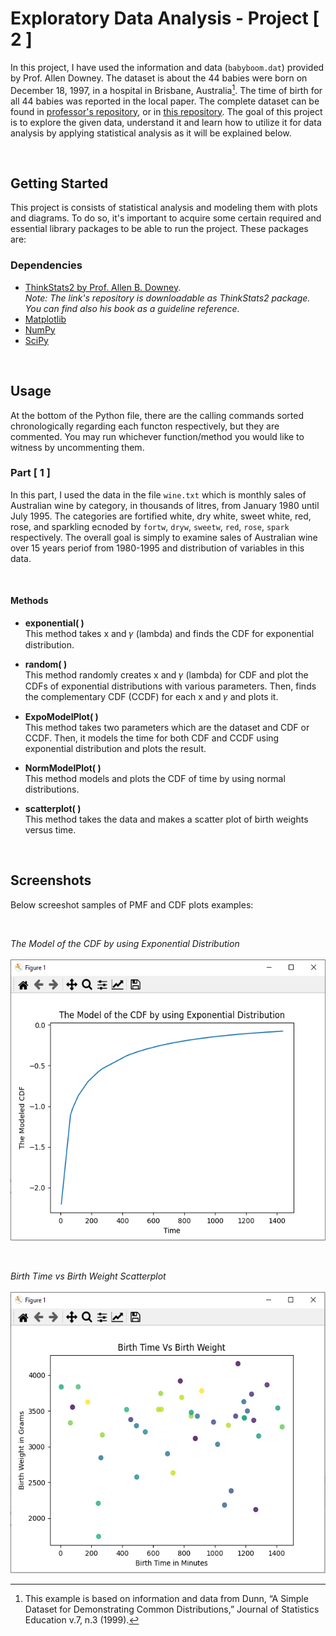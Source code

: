 # Exploratory Data Analysis - Project [ 2 ]
In this project, I have used the information and data (```babyboom.dat```) provided by Prof. Allen Downey. The dataset is about the 44 babies were born on December 18, 1997, in a hospital in Brisbane, Australia[^1]. The time of birth for all 44 babies was reported in the local paper. The complete dataset can be found in [professor's repository](https://github.com/AllenDowney/ThinkStats2/blob/205bc5af51bf3c4872773bd808f58ed970b6cdd6/code/babyboom.dat), or in [this repository](/babyboom.dat). The goal of this project is to explore the given data, understand it and learn how to utilize it for data analysis by applying statistical analysis as it will be explained below.


<br>

## Getting Started
This project is consists of statistical analysis and modeling them with plots and diagrams. To do so, it's important to acquire some certain required and essential library packages to be able to run the project. These packages are:

### Dependencies
- [ThinkStats2 by Prof. Allen B. Downey](https://github.com/AllenDowney/ThinkStats2). <br>
   _Note: The link's repository is downloadable as ThinkStats2 package. You can find also his book as a guideline reference._
- [Matplotlib](https://github.com/matplotlib/matplotlib)
- [NumPy](https://github.com/numpy/numpy)
- [SciPy](https://github.com/scipy/scipy)


<br>

## Usage
At the bottom of the Python file, there are the calling commands sorted chronologically regarding each functon respectively, but they are commented. You may run whichever function/method you would like to witness by uncommenting them.

### Part [ 1 ]
In this part, I used the data in the file ```wine.txt``` which is monthly sales of Australian wine by category, in thousands of litres, from January 1980 until July 1995. The categories are fortified white, dry white, sweet white, red, rose, and sparkling ecnoded by ```fortw```, ```dryw```, ```sweetw```, ```red```, ```rose```, ```spark``` respectively. The overall goal is simply to examine sales of Australian wine over 15 years periof from 1980-1995 and distribution of variables in this data.

<br>

#### Methods
- **exponential( )** <br>
This method takes x and 𝛾 (lambda) and finds the CDF for exponential distribution.

- **random( )** <br>
This method randomly creates x and 𝛾 (lambda) for CDF and plot the CDFs of exponential distributions with various parameters. Then, finds the complementary CDF (CCDF) for each x and 𝛾 and plots it.

- **ExpoModelPlot( )** <br>
This method takes two parameters which are the dataset and CDF or CCDF. Then, it models the time for both CDF and CCDF using exponential distribution and plots the result.

- **NormModelPlot( )** <br>
This method models and plots the CDF of time by using normal distributions.

- **scatterplot( )** <br>
This method takes the data and makes a scatter plot of birth weights versus time.


<br>

## Screenshots
Below screeshot samples of PMF and CDF plots examples:


<br>
<p>
   <em>The Model of the CDF by using Exponential Distribution</em>
   <br><br>
   <img style="max-width: 100%;height: 450px;" src="/screenshots/modeledCDF.png" alt>
</p>



<br>

<p>
   <em>Birth Time vs Birth Weight Scatterplot</em>
   <br><br>
   <img style="max-width: 100%;height: 450px;" src="/screenshots/scatterplot.png" alt>
</p>

[^1]: This example is based on information and data from Dunn, “A Simple Dataset for Demonstrating Common Distributions,” Journal of Statistics Education v.7, n.3 (1999).
